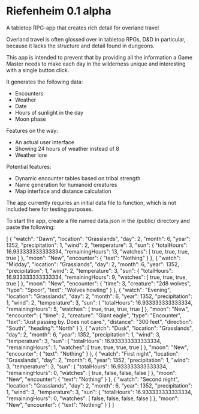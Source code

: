 # Riefenheim 0.1 alpha
A tabletop RPG-app that creates rich detail for overland travel

Overland travel is often glossed over in tabletop RPGs, D&D in particular, because it lacks the structure and detail found in dungeons. 

This app is intended to prevent that by providing all the information a Game Master needs to make each day in the wilderness unique and
interesting with a single button click. 

It generates the following data:
- Encounters
- Weather
- Date
- Hours of sunlight in the day
- Moon phase


Features on the way:
- An actual user interface
- Showing 24 hours of weather instead of 8
- Weather lore

Potential features:
- Dynamic encounter tables based on tribal strength
- Name generation for humanoid creatures
- Map interface and distance calculation

The app currently requires an initial data file to function, which is not included here for testing purposes.

To start the app, create a file named data.json in the /public/ directory and paste the following:

[
{
    "watch": "Dawn",
    "location": "Grasslands",
    "day": 2,
    "month": 6,
    "year": 1352,
    "precipitation": 1,
    "wind": 2,
    "temperature": 3,
    "sun": {
      "totalHours": 16.933333333333334,
      "remainingHours": 13,
      "watches": [
        true,
        true,
        true,
        true
      ]
    },
    "moon": "New",
    "encounter": {
      "text": "Nothing"
    }
  },
  {
    "watch": "Midday",
    "location": "Grasslands",
    "day": 2,
    "month": 6,
    "year": 1352,
    "precipitation": 1,
    "wind": 2,
    "temperature": 3,
    "sun": {
      "totalHours": 16.933333333333334,
      "remainingHours": 9,
      "watches": [
        true,
        true,
        true,
        true
      ]
    },
    "moon": "New",
    "encounter": {
      "time": 3,
      "creature": "2d8 wolves",
      "type": "Spoor",
      "text": "Wolves howling"
    }
  },
  {
    "watch": "Evening",
    "location": "Grasslands",
    "day": 2,
    "month": 6,
    "year": 1352,
    "precipitation": 1,
    "wind": 2,
    "temperature": 3,
    "sun": {
      "totalHours": 16.933333333333334,
      "remainingHours": 5,
      "watches": [
        true,
        true,
        true,
        true
      ]
    },
    "moon": "New",
    "encounter": {
      "time": 2,
      "creature": "Giant eagle",
      "type": "Encounter",
      "text": "Just passing by. Does not care.",
      "distance": "300 feet",
      "direction": "South",
      "heading": "North"
    }
  },
  {
    "watch": "Dusk",
    "location": "Grasslands",
    "day": 2,
    "month": 6,
    "year": 1352,
    "precipitation": 1,
    "wind": 3,
    "temperature": 3,
    "sun": {
      "totalHours": 16.933333333333334,
      "remainingHours": 1,
      "watches": [
        true,
        true,
        true,
        true
      ]
    },
    "moon": "New",
    "encounter": {
      "text": "Nothing"
    }
  },
  {
    "watch": "First night",
    "location": "Grasslands",
    "day": 2,
    "month": 6,
    "year": 1352,
    "precipitation": 1,
    "wind": 3,
    "temperature": 3,
    "sun": {
      "totalHours": 16.933333333333334,
      "remainingHours": 0,
      "watches": [
        true,
        false,
        false,
        false
      ]
    },
    "moon": "New",
    "encounter": {
      "text": "Nothing"
    }
  },
  {
    "watch": "Second night",
    "location": "Grasslands",
    "day": 2,
    "month": 6,
    "year": 1352,
    "precipitation": 1,
    "wind": 3,
    "temperature": 3,
    "sun": {
      "totalHours": 16.933333333333334,
      "remainingHours": 0,
      "watches": [
        false,
        false,
        false,
        false
      ]
    },
    "moon": "New",
    "encounter": {
      "text": "Nothing"
    }
  }
 ]

